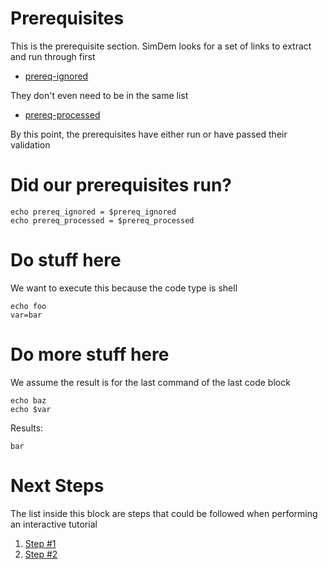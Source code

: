 # Prerequisites

This is the prerequisite section.  SimDem looks for a set of links to extract and run through first

* [prereq-ignored](content/simdem1/prereq-ignored.md)

They don't even need to be in the same list

* [prereq-processed](content/simdem1/prereq-processed.md)

By this point, the prerequisites have either run or have passed their validation

# Did our prerequisites run?

```shell
echo prereq_ignored = $prereq_ignored
echo prereq_processed = $prereq_processed
```

# Do stuff here

We want to execute this because the code type is shell

```shell
echo foo
var=bar
```


# Do more stuff here

We assume the result is for the last command of the last code block

```shell
echo baz
echo $var
```

Results:

```result
bar
```

# Next Steps

The list inside this block are steps that could be followed when performing an interactive tutorial

  1. [Step #1](step-1.md)
  1. [Step #2](step-2.md)


